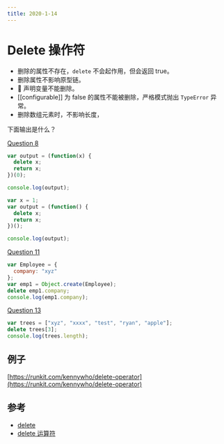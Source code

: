 ```yaml
---
title: 2020-1-14
---
```


# Delete 操作符

- 删除的属性不存在，`delete` 不会起作用，但会返回 true。
- 删除属性不影响原型链。
-  声明变量不能删除。
- [[configurable]] 为 false 的属性不能被删除，严格模式抛出 `TypeError` 异常。
- 删除数组元素时，不影响长度，

下面输出是什么？

[Question 8](https://github.com/ganqqwerty/123-Essential-JavaScript-Interview-Questions#question-8-what-will-be-the-output-of-the-following-code)

```js
var output = (function(x) {
  delete x;
  return x;
})(0);

console.log(output);
```

```js
var x = 1;
var output = (function() {
  delete x;
  return x;
})();

console.log(output);
```

[Question 11](https://github.com/ganqqwerty/123-Essential-JavaScript-Interview-Questions#question-11-what-will-be-the-output-of-the-following-code)

```js
var Employee = {
  company: "xyz"
};
var emp1 = Object.create(Employee);
delete emp1.company;
console.log(emp1.company);
```

[Question 13](https://github.com/ganqqwerty/123-Essential-JavaScript-Interview-Questions#question-13-what-will-be-the-output-of-the-following-code)

```js
var trees = ["xyz", "xxxx", "test", "ryan", "apple"];
delete trees[3];
console.log(trees.length);
```

## 例子

[https://runkit.com/kennywho/delete-operator](https://runkit.com/kennywho/delete-operator)

## 参考

- [delete](https://developer.mozilla.org/zh-CN/docs/Web/JavaScript/Reference/Operators/delete)
- [delete 运算符](https://www.w3.org/html/ig/zh/wiki/ES5/%E8%A1%A8%E8%BE%BE%E5%BC%8F#delete_.E8.BF.90.E7.AE.97.E7.AC.A6)
